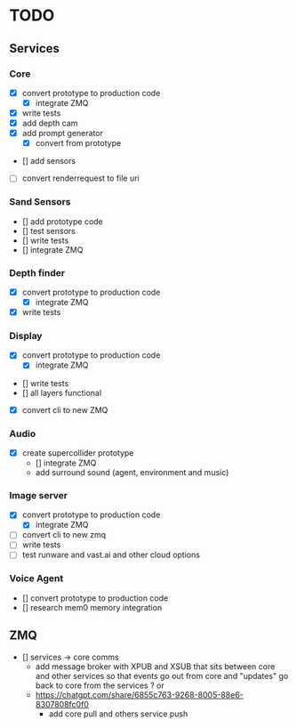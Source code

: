 # TODO

## Services

### Core

- [x] convert prototype to production code
  - [x] integrate ZMQ
- [x] write tests
- [x] add depth cam
- [x] add prompt generator
  - [x] convert from prototype
- [] add sensors
- [ ] convert renderrequest to file uri 

### Sand Sensors
- [] add prototype code
- [] test sensors
- [] write tests
- [] integrate ZMQ

### Depth finder
- [x] convert prototype to production code
  - [x] integrate ZMQ
- [x] write tests

### Display
- [x] convert prototype to production code
  - [x] integrate ZMQ
- [] write tests
- [] all layers functional
- [x] convert cli to new ZMQ

### Audio
- [x] create supercollider prototype 
  - [] integrate ZMQ
  - add surround sound (agent, environment and music)

### Image server
- [x] convert prototype to production code
  - [x] integrate ZMQ
- [ ] convert cli to new zmq
- [ ] write tests
- [ ] test runware and vast.ai and other cloud options

### Voice Agent

- [] convert prototype to production code
- [] research mem0 memory integration



## ZMQ
- [] services -> core comms
  - add message broker with XPUB and XSUB that sits between core and other services so that events go out from core and "updates" go back to core from the services ? or
  - https://chatgpt.com/share/6855c763-9268-8005-88e6-8307808fc0f0
    - add core pull and others service push